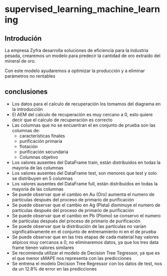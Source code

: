 # supervised_learning_machine_learning

## Introdución 

La empresa Zyfra desarrolla soluciones de eficiencia para la industria pesada, crearemos un modelo para predecir la cantidad de oro extraído del mineral de oro.

Con este modelo ayudaremos a optimizar la producción y a eliminar parámetros no rentables

## conclusiones

- Los datos para el calculo de recuperación los tomamos del diagrama en la introducción
- El AEM del calculo de recuperación es muy cercano a 0, esto quiere decir que el calculo de recuperación es correcto
- Las columnas que no se encuentran el en conjunto de prueba son las columnas de:
	- características finales
	- purificación primaria
	- flotación
	- purificación secundaria
	- Columnas objetivo
- Los valores ausentes del DataFrame train, están distribuidos en todas la mayoría de las columnas
- Los valores ausentes del DataFrame test, son menores que test y solo se distribuyen en 5 columnas
- Los valores ausentes del DataFrame full, están distribuidos en todas la mayoría de las columnas
- Se puede observar que el cambio en Au (Oro) aumenta el numero de partículas después del proceso de primario de purificación
- Se puede observar que el cambio en Ag (Plata) disminuye el numero de partículas después del proceso de primario de purificación
- Se puede observar que el cambio en Pb (Plomo) se conservo el numero de partículas después del proceso de primario de purificación
- Se puede observar que la distribución de las partículas no varían significativamente en el conjunto de entrenamiento ni en el de prueba
- Se puede observar que en las tres etapas de cada material hay valores atípicos muy cercanos a 0, no eliminaremos datos, ya que los tres data frame tienen valores similares
- Se recomienda utilizar el modelo de Decision Tree Tegressor, ya que es el que menor sMAPE nos representa con las predicciones
- Se entrena el modelo Decision Tree Regressor con los datos de test, nos da un 12.8% de error en las predicciones
